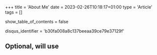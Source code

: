 +++
title = 'About Me'
date = 2023-02-26T10:18:17+01:00
type = 'Article'
tags = []

show_table_of_contents = false

disqus_identifier = 'b30fa008a8c137beeaa39ce79e37129f'
## Optional, will use <title> tag value instead.
# disqus_title = ''
## Optional, will use window.location.href instead.
# disqus_url = ''
show_disqus = false

show_date = false
show_reading_time = false
show_author = false

share_buttons = []

draft = false
+++

To be written. `◕_◕`
